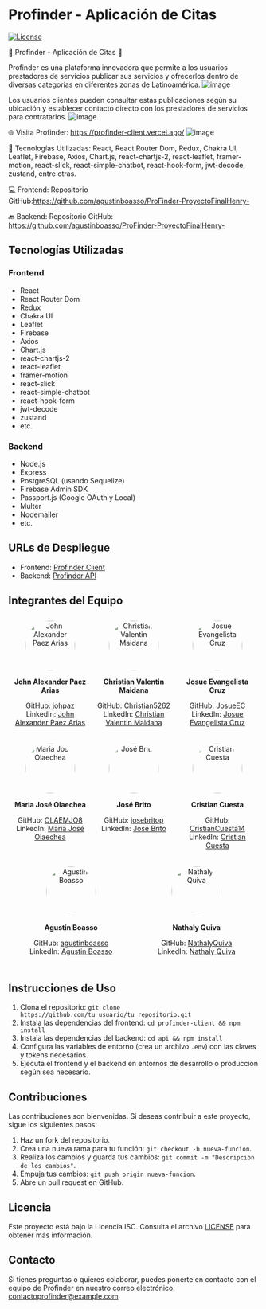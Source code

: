 # Profinder - Aplicación de Citas

[![License](https://img.shields.io/badge/License-ISC-blue.svg)](https://opensource.org/licenses/ISC)

🚀 Profinder - Aplicación de Citas 🚀

Profinder es una plataforma innovadora que permite a los usuarios prestadores de servicios publicar sus servicios y ofrecerlos dentro de diversas categorías en diferentes zonas de Latinoamérica.
![image](https://github.com/CristianCuesta14/ProFinder/assets/110426875/375b4ad9-c9ae-49a7-8187-17551087fc81)

Los usuarios clientes pueden consultar estas publicaciones según su ubicación y establecer contacto directo con los prestadores de servicios para contratarlos.
![image](https://github.com/CristianCuesta14/ProFinder/assets/110426875/d9981ca3-a987-42ca-9605-ad999d4d2a5f)

🌐 Visita Profinder:
https://profinder-client.vercel.app/
![image](https://github.com/CristianCuesta14/ProFinder/assets/110426875/37c1034b-122a-4613-abf0-d5a70de7e2c9)



🔹 Tecnologías Utilizadas:
React, React Router Dom, Redux, Chakra UI, Leaflet, Firebase, Axios, Chart.js, react-chartjs-2, react-leaflet, framer-motion, react-slick, react-simple-chatbot, react-hook-form, jwt-decode, zustand, entre otras.

💻 Frontend:
Repositorio GitHub:https://github.com/agustinboasso/ProFinder-ProyectoFinalHenry-

🔙 Backend:
Repositorio GitHub: https://github.com/agustinboasso/ProFinder-ProyectoFinalHenry-

## Tecnologías Utilizadas

### Frontend

- React
- React Router Dom
- Redux
- Chakra UI
- Leaflet
- Firebase
- Axios
- Chart.js
- react-chartjs-2
- react-leaflet
- framer-motion
- react-slick
- react-simple-chatbot
- react-hook-form
- jwt-decode
- zustand
- etc.

### Backend

- Node.js
- Express
- PostgreSQL (usando Sequelize)
- Firebase Admin SDK
- Passport.js (Google OAuth y Local)
- Multer
- Nodemailer
- etc.

## URLs de Despliegue

- Frontend: [Profinder Client](https://profinder-client.vercel.app/)
- Backend: [Profinder API](https://backprofinder-production.up.railway.app/)

## Integrantes del Equipo

<div style="display: flex; flex-wrap: wrap;">
  <!-- John Alexander Paez Arias -->
  <div style="flex: 25%; padding: 10px; text-align: center;">
    <a href="https://www.linkedin.com/in/john-alexander-paez-arias-543b0254/" target="_blank">
      <img src="https://media.licdn.com/dms/image/D4E03AQEkKxpfNHYmYQ/profile-displayphoto-shrink_800_800/0/1665264047527?e=1695859200&v=beta&t=vcGjlxunEMY0Y2BeUFflgz5Z7GmSUsYGma3a6Qs0mI0" alt="John Alexander Paez Arias" width="100" height="100" style="border-radius: 50%; outline: none;">
    </a>
    <p><strong>John Alexander Paez Arias</strong></p>
    <p>
      GitHub: <a href="https://github.com/johpaz/" target="_blank">johpaz</a><br>
      LinkedIn: <a href="https://www.linkedin.com/in/john-alexander-paez-arias-543b0254/" target="_blank">John Alexander Paez Arias</a>
    </p>
  </div>

  <!-- Christian Valentin Maidana -->
  <div style="flex: 25%; padding: 10px; text-align: center;">
    <a href="https://www.linkedin.com/in/christian-maidana-260611217/" target="_blank">
      <img src="https://media.licdn.com/dms/image/D4D03AQEPHQvfl3lIgw/profile-displayphoto-shrink_800_800/0/1690153547052?e=1695859200&v=beta&t=6J1VfkyQgyoFN8CqJPmm8UDT-d4QiemEUolOoZ6K028" alt="Christian Valentin Maidana" width="100" height="100" style="border-radius: 50%; outline: none;">
    </a>
    <p><strong>Christian Valentin Maidana</strong></p>
    <p>
      GitHub: <a href="https://github.com/Christian5262" target="_blank">Christian5262</a><br>
      LinkedIn: <a href="https://www.linkedin.com/in/christian-maidana-260611217/" target="_blank">Christian Valentin Maidana</a>
    </p>
  </div>

  <!-- Josue Evangelista Cruz -->
  <div style="flex: 25%; padding: 10px; text-align: center;">
    <a href="https://www.linkedin.com/in/josue-evangelista-cruz-213461264/" target="_blank">
      <img src="https://media.licdn.com/dms/image/D4E03AQHbd9Z6oDfV0g/profile-displayphoto-shrink_800_800/0/1680539371902?e=1695859200&v=beta&t=ezOQflgMedBCZ3afw7ykQqNreulJSXWq6AUACdSJ0p4" alt="Josue Evangelista Cruz" width="100" height="100" style="border-radius: 50%; outline: none;">
    </a>
    <p><strong>Josue Evangelista Cruz</strong></p>
    <p>
      GitHub: <a href="https://github.com/JosueEC" target="_blank">JosueEC</a><br>
      LinkedIn: <a href="https://www.linkedin.com/in/josue-evangelista-cruz-213461264/" target="_blank">Josue Evangelista Cruz</a>
    </p>
  </div>

  <!-- Maria José Olaechea -->
  <div style="flex: 25%; padding: 10px; text-align: center;">
    <a href="https://www.linkedin.com/in/mjolaechea/" target="_blank">
      <img src="https://media.licdn.com/dms/image/D4D03AQFM8yYaQS8S4Q/profile-displayphoto-shrink_800_800/0/1666745756157?e=1695859200&v=beta&t=1JB53SXVkTq6Rshgwkt9_RU-eWXx5zAq5riuREjKrZU" alt="Maria José Olaechea" width="100" height="100" style="border-radius: 50%; outline: none;">
    </a>
    <p><strong>Maria José Olaechea</strong></p>
    <p>
      GitHub: <a href="https://github.com/OLAEMJO8" target="_blank">OLAEMJO8</a><br>
      LinkedIn: <a href="https://www.linkedin.com/in/mjolaechea/" target="_blank">Maria José Olaechea</a>
    </p>
  </div>

  <!-- José Brito -->
  <div style="flex: 25%; padding: 10px; text-align: center;">
    <a href="https://www.linkedin.com/in/jos%C3%A9-brito-72224025b/" target="_blank">
      <img src="https://media.licdn.com/dms/image/D4D03AQEMMFSpnebLHQ/profile-displayphoto-shrink_800_800/0/1690386599543?e=1695859200&v=beta&t=kfi6ziSmzzW7IXjTA-RfciqVUmymEsW12BPgbCvw_ZA" alt="José Brito" width="100" height="100" style="border-radius: 50%; outline: none;">
    </a>
    <p><strong>José Brito</strong></p>
    <p>
      GitHub: <a href="https://github.com/josebritop" target="_blank">josebritop</a><br>
      LinkedIn: <a href="https://www.linkedin.com/in/jos%C3%A9-brito-72224025b/" target="_blank">José Brito</a>
    </p>
  </div>

  <!-- Cristian Cuesta -->
  <div style="flex: 25%; padding: 10px; text-align: center;">
    <a href="https://www.linkedin.com/in/cristiancuestabenitez/" target="_blank">
      <img src="https://media.licdn.com/dms/image/D4E03AQHoUuviieQLnw/profile-displayphoto-shrink_800_800/0/1683424883157?e=1695859200&v=beta&t=bUy3yZ92IUi3o0aiAng1v9JccZURUKOo4siCPXqb8Yg" alt="Cristian Cuesta" width="100" height="100" style="border-radius: 50%; outline: none;">
    </a>
    <p><strong>Cristian Cuesta</strong></p>
    <p>
      GitHub: <a href="https://github.com/CristianCuesta14" target="_blank">CristianCuesta14</a><br>
      LinkedIn: <a href="https://www.linkedin.com/in/cristiancuestabenitez/" target="_blank">Cristian Cuesta</a>
    </p>
  </div>

  <!-- Agustin Boasso -->
  <div style="flex: 25%; padding: 10px; text-align: center;">
    <a href="https://www.linkedin.com/in/agustin-boasso-/" target="_blank">
      <img src="https://media.licdn.com/dms/image/D4D03AQEO8Bj8Ae5HDQ/profile-displayphoto-shrink_800_800/0/1670810727142?e=1695859200&v=beta&t=OOt7RIfxK3MhWQ6E-OVZdbMt9FGNERfa4VTU9Xm7C0k" alt="Agustin Boasso" width="100" height="100" style="border-radius: 50%; outline: none;">
    </a>
    <p><strong>Agustin Boasso</strong></p>
    <p>
      GitHub: <a href="https://github.com/agustinboasso" target="_blank">agustinboasso</a><br>
      LinkedIn: <a href="https://www.linkedin.com/in/agustin-boasso-/" target="_blank">Agustin Boasso</a>
    </p>
  </div>

  <!-- Nathaly Quiva -->
  <div style="flex: 25%; padding: 10px; text-align: center;">
    <a href="https://www.linkedin.com/in/nathalyquiva/" target="_blank">
      <img src="https://media.licdn.com/dms/image/D4E03AQEurNuSEj2-Ug/profile-displayphoto-shrink_200_200/0/1690206522703?e=1695859200&v=beta&t=JSmlkhkSnSpGgq2CqIL4gpxh8l9hmA6gz6JZ0Gqs15g" alt="Nathaly Quiva" width="100" height="100" style="border-radius: 50%; outline: none;">
    </a>
    <p><strong>Nathaly Quiva</strong></p>
    <p>
      GitHub: <a href="https://github.com/NathalyQuiva" target="_blank">NathalyQuiva</a><br>
      LinkedIn: <a href="https://www.linkedin.com/in/nathalyquiva/" target="_blank">Nathaly Quiva</a>
    </p>
  </div>
</div>

## Instrucciones de Uso

1. Clona el repositorio: `git clone https://github.com/tu_usuario/tu_repositorio.git`
2. Instala las dependencias del frontend: `cd profinder-client && npm install`
3. Instala las dependencias del backend: `cd api && npm install`
4. Configura las variables de entorno (crea un archivo `.env`) con las claves y tokens necesarios.
5. Ejecuta el frontend y el backend en entornos de desarrollo o producción según sea necesario.

## Contribuciones

Las contribuciones son bienvenidas. Si deseas contribuir a este proyecto, sigue los siguientes pasos:

1. Haz un fork del repositorio.
2. Crea una nueva rama para tu función: `git checkout -b nueva-funcion`.
3. Realiza los cambios y guarda tus cambios: `git commit -m "Descripción de los cambios"`.
4. Empuja tus cambios: `git push origin nueva-funcion`.
5. Abre un pull request en GitHub.

## Licencia

Este proyecto está bajo la Licencia ISC. Consulta el archivo [LICENSE](LICENSE) para obtener más información.

## Contacto

Si tienes preguntas o quieres colaborar, puedes ponerte en contacto con el equipo de Profinder en nuestro correo electrónico: contactoprofinder@example.com

